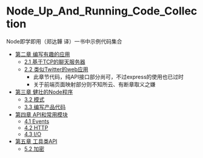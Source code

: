 # Node_Up_And_Running_Code_Collection
Node即学即用（郑达韡 译）一书中示例代码集合


* [第二章 编写有趣的应用](chapter2)
    * [2.1 基于TCP的聊天服务器](chapter2/section2.1)
    * [2.2 类似Twitter的web应用](chapter2/section2.2)
        * 此章节代码，纯API接口部分尚可，不过express的使用也已过时
        * 关于前端页面映射部分则不知所云、有断章取义之嫌
* [第三章 健壮的Node程序](chapter3)
    * [3.2 模式](chapter3/section3.2)
    * [3.3 编写产品代码](chapter3/section3.3)
* [第四章 API和常用模块](chapter4)
    * [4.1 Events](chapter4/section4.1)
    * [4.2 HTTP](chapter4/section4.2)
    * [4.3 I/O](chapter4/section4.3)
* [第五章 工具类API](chapter5)
    * [5.2 加密](chapter5/section5.2)
    